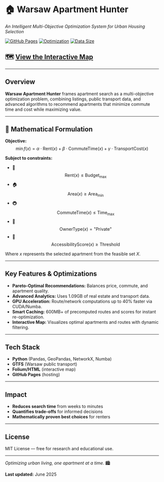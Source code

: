 # 🏠 Warsaw Apartment Hunter
*An Intelligent Multi-Objective Optimization System for Urban Housing Selection*

[![GitHub Pages](https://img.shields.io/badge/Live%20Demo-GitHub%20Pages-blue)](https://frknklcsln.github.io/Warsaw_Apartment_Hunter)
[![Optimization](https://img.shields.io/badge/Problem%20Type-Multi--Objective%20Optimization-green)](https://github.com/frknklcsln/Warsaw_Apartment_Hunter)
[![Data Size](https://img.shields.io/badge/Dataset-1.09GB-orange)](https://github.com/frknklcsln/Warsaw_Apartment_Hunter)

## 🗺️ [View the Interactive Map](https://frknklcsln.github.io/Warsaw_Apartment_Hunter)

---

## Overview

**Warsaw Apartment Hunter** frames apartment search as a multi-objective optimization problem, combining listings, public transport data, and advanced algorithms to recommend apartments that minimize commute time and cost while maximizing value.

---

## 🎯 Mathematical Formulation

**Objective:**  
$$
\min f(x) = \alpha \cdot \text{Rent}(x) + \beta \cdot \text{CommuteTime}(x) + \gamma \cdot \text{TransportCost}(x)
$$

**Subject to constraints:**

- 💸 $$\text{Rent}(x) \leq \text{Budget}_{\max}$$
- 🏠 $$\text{Area}(x) \geq \text{Area}_{\min}$$
- 🚇 $$\text{CommuteTime}(x) \leq \text{Time}_{\max}$$
- 👤 $$\text{OwnerType}(x) = \text{"Private"}$$
- 📍 $$\text{AccessibilityScore}(x) \geq \text{Threshold}$$

Where $x$ represents the selected apartment from the feasible set $X$.


---

## Key Features & Optimizations

- **Pareto-Optimal Recommendations:** Balances price, commute, and apartment quality.
- **Advanced Analytics:** Uses 1.09GB of real estate and transport data.
- **GPU Acceleration:** Route/network computations up to 40% faster via CUDA/Numba.
- **Smart Caching:** 600MB+ of precomputed routes and scores for instant re-optimization.
- **Interactive Map:** Visualizes optimal apartments and routes with dynamic filtering.

---

## Tech Stack

- **Python** (Pandas, GeoPandas, NetworkX, Numba)
- **GTFS** (Warsaw public transport)
- **Folium/HTML** (interactive map)
- **GitHub Pages** (hosting)

---

## Impact

- **Reduces search time** from weeks to minutes
- **Quantifies trade-offs** for informed decisions
- **Mathematically proven best choices** for renters

---

## License

MIT License — free for research and educational use.

---

*Optimizing urban living, one apartment at a time.* 🏙️

**Last updated:** June 2025
